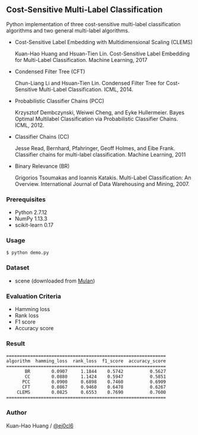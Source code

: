 ## Cost-Sensitive Multi-Label Classification 

Python implementation of three cost-sensitive multi-label classification algorithms and two general multi-label algorithms.

- Cost-Sensitive Label Embedding with Multidimensional Scaling (CLEMS)

  Kuan-Hao Huang and Hsuan-Tien Lin.
  Cost-Sensitive Label Embedding for Multi-Label Classification.
  Machine Learning, 2017

- Condensed Filter Tree (CFT)

  Chun-Liang Li and Hsuan-Tien Lin.
  Condensed Filter Tree for Cost-Sensitive Multi-Label Classification.
  ICML, 2014.

- Probabilistic Classifier Chains (PCC)

  Krzysztof Dembczynski, Weiwei Cheng, and Eyke Hullermeier.
  Bayes Optimal Multilabel Classification via Probabilistic Classifier Chains.
  ICML, 2012.
  
- Classifier Chains (CC)

  Jesse Read, Bernhard, Pfahringer, Geoff Holmes, and Eibe Frank.
  Classifier chains for multi-label classification.
  Machine Learning, 2011

- Binary Relevance (BR)

  Grigorios Tsoumakas and Ioannis Katakis.
  Multi-Label Classification: An Overview.
  International Journal of Data Warehousing and Mining, 2007.


### Prerequisites 
- Python 2.7.12
- NumPy 1.13.3
- scikit-learn 0.17

### Usage 

    $ python demo.py
    
### Dataset

- scene (downloaded from [Mulan](http://mulan.sourceforge.net/datasets-mlc.html))

### Evaluation Criteria

- Hamming loss
- Rank loss
- F1 score
- Accuracy score

### Result

    ============================================================
    algorithm  hamming_loss  rank_loss  f1_score  accuracy_score
    ============================================================
           BR        0.0907     1.1844    0.5742          0.5627
           CC        0.0880     1.1424    0.5947          0.5851
          PCC        0.0900     0.6898    0.7460          0.6909
          CFT        0.0867     0.9460    0.6478          0.6267
        CLEMS        0.0825     0.6553    0.7690          0.7600
    ============================================================

    

### Author

Kuan-Hao Huang / [@ej0cl6](http://ej0cl6.github.io/)
